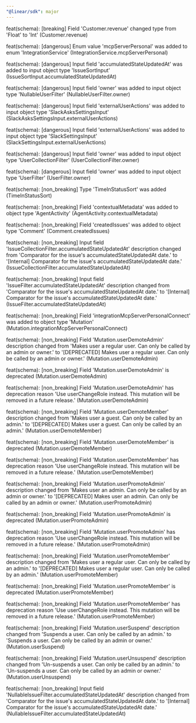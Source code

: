 ```yaml
---
"@linear/sdk": major
---
```



feat(schema): [breaking] Field 'Customer.revenue' changed type from 'Float' to 'Int' (Customer.revenue)

feat(schema): [dangerous] Enum value 'mcpServerPersonal' was added to enum 'IntegrationService' (IntegrationService.mcpServerPersonal)

feat(schema): [dangerous] Input field 'accumulatedStateUpdatedAt' was added to input object type 'IssueSortInput' (IssueSortInput.accumulatedStateUpdatedAt)

feat(schema): [dangerous] Input field 'owner' was added to input object type 'NullableUserFilter' (NullableUserFilter.owner)

feat(schema): [dangerous] Input field 'externalUserActions' was added to input object type 'SlackAsksSettingsInput' (SlackAsksSettingsInput.externalUserActions)

feat(schema): [dangerous] Input field 'externalUserActions' was added to input object type 'SlackSettingsInput' (SlackSettingsInput.externalUserActions)

feat(schema): [dangerous] Input field 'owner' was added to input object type 'UserCollectionFilter' (UserCollectionFilter.owner)

feat(schema): [dangerous] Input field 'owner' was added to input object type 'UserFilter' (UserFilter.owner)

feat(schema): [non_breaking] Type 'TimeInStatusSort' was added (TimeInStatusSort)

feat(schema): [non_breaking] Field 'contextualMetadata' was added to object type 'AgentActivity' (AgentActivity.contextualMetadata)

feat(schema): [non_breaking] Field 'createdIssues' was added to object type 'Comment' (Comment.createdIssues)

feat(schema): [non_breaking] Input field 'IssueCollectionFilter.accumulatedStateUpdatedAt' description changed from 'Comparator for the issue's accumulatedStateUpdatedAt date.' to '[Internal] Comparator for the issue's accumulatedStateUpdatedAt date.' (IssueCollectionFilter.accumulatedStateUpdatedAt)

feat(schema): [non_breaking] Input field 'IssueFilter.accumulatedStateUpdatedAt' description changed from 'Comparator for the issue's accumulatedStateUpdatedAt date.' to '[Internal] Comparator for the issue's accumulatedStateUpdatedAt date.' (IssueFilter.accumulatedStateUpdatedAt)

feat(schema): [non_breaking] Field 'integrationMcpServerPersonalConnect' was added to object type 'Mutation' (Mutation.integrationMcpServerPersonalConnect)

feat(schema): [non_breaking] Field 'Mutation.userDemoteAdmin' description changed from 'Makes user a regular user. Can only be called by an admin or owner.' to '[DEPRECATED] Makes user a regular user. Can only be called by an admin or owner.' (Mutation.userDemoteAdmin)

feat(schema): [non_breaking] Field 'Mutation.userDemoteAdmin' is deprecated (Mutation.userDemoteAdmin)

feat(schema): [non_breaking] Field 'Mutation.userDemoteAdmin' has deprecation reason 'Use userChangeRole instead. This mutation will be removed in a future release.' (Mutation.userDemoteAdmin)

feat(schema): [non_breaking] Field 'Mutation.userDemoteMember' description changed from 'Makes user a guest. Can only be called by an admin.' to '[DEPRECATED] Makes user a guest. Can only be called by an admin.' (Mutation.userDemoteMember)

feat(schema): [non_breaking] Field 'Mutation.userDemoteMember' is deprecated (Mutation.userDemoteMember)

feat(schema): [non_breaking] Field 'Mutation.userDemoteMember' has deprecation reason 'Use userChangeRole instead. This mutation will be removed in a future release.' (Mutation.userDemoteMember)

feat(schema): [non_breaking] Field 'Mutation.userPromoteAdmin' description changed from 'Makes user an admin. Can only be called by an admin or owner.' to '[DEPRECATED] Makes user an admin. Can only be called by an admin or owner.' (Mutation.userPromoteAdmin)

feat(schema): [non_breaking] Field 'Mutation.userPromoteAdmin' is deprecated (Mutation.userPromoteAdmin)

feat(schema): [non_breaking] Field 'Mutation.userPromoteAdmin' has deprecation reason 'Use userChangeRole instead. This mutation will be removed in a future release.' (Mutation.userPromoteAdmin)

feat(schema): [non_breaking] Field 'Mutation.userPromoteMember' description changed from 'Makes user a regular user. Can only be called by an admin.' to '[DEPRECATED] Makes user a regular user. Can only be called by an admin.' (Mutation.userPromoteMember)

feat(schema): [non_breaking] Field 'Mutation.userPromoteMember' is deprecated (Mutation.userPromoteMember)

feat(schema): [non_breaking] Field 'Mutation.userPromoteMember' has deprecation reason 'Use userChangeRole instead. This mutation will be removed in a future release.' (Mutation.userPromoteMember)

feat(schema): [non_breaking] Field 'Mutation.userSuspend' description changed from 'Suspends a user. Can only be called by an admin.' to 'Suspends a user. Can only be called by an admin or owner.' (Mutation.userSuspend)

feat(schema): [non_breaking] Field 'Mutation.userUnsuspend' description changed from 'Un-suspends a user. Can only be called by an admin.' to 'Un-suspends a user. Can only be called by an admin or owner.' (Mutation.userUnsuspend)

feat(schema): [non_breaking] Input field 'NullableIssueFilter.accumulatedStateUpdatedAt' description changed from 'Comparator for the issue's accumulatedStateUpdatedAt date.' to '[Internal] Comparator for the issue's accumulatedStateUpdatedAt date.' (NullableIssueFilter.accumulatedStateUpdatedAt)